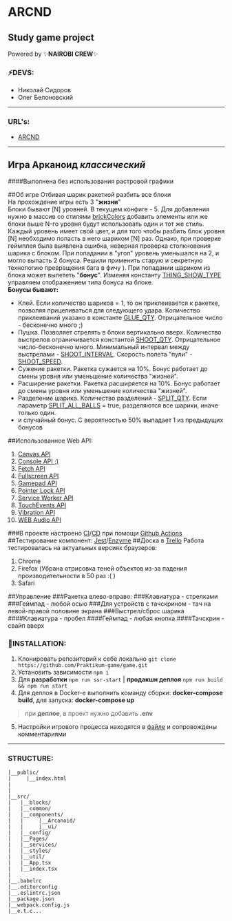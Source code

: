 # **ARCND**

## **Study game project**
Powered by  :sparkles:__NAIROBI CREW__:sparkles:
### :zap:DEVS:
* Николай Сидоров
* Олег Белоновский
<hr>

### URL's:
* [ARCND](https://nairobi-arcnd-4.ya-praktikum.tech/)
<hr>

## **Игра Арканоид** *классический*
####Выполнена без использования растровой графики

##Об игре
Отбивая шарик ракеткой разбить все блоки<br>
На прохождение игры есть 3 "**жизни**"<br>
Блоки бывают [N] уровней. В текущем конфиге - 5. Для добавления нужно в массив со стилями [brickColors](src/components/Arcanoid/settings.ts) добавить элементы или же блоки выше N-го уровня будут использовать один и тот же стиль.
Каждый уровень имеет свой цвет, и для того чтобы разбить блок уровня [N] необходимо попасть в него шариком [N] раз. Однако, при проверке геймплея была выявлена ошибка, неверная проверка столкновения шарика с блоком. При попадании в "угол" уровень уменьшался на 2, и могло выпасть 2 бонуса. Решили применить старую и секретную технологию превращения бага в фичу ).
При попадании шариком из блока может вылететь "**бонус**". Изменяя константу [THING_SHOW_TYPE](src/components/Arcanoid/settings.ts) управляем отображением типа бонуса на блоке.
<br>**Бонусы бывают:**<br>
  - Клей. Если количество шариков = 1, то он приклеивается к ракетке, позволяя прицеливаться для следующего удара. Количество приклеиваний указано в константе [GLUE_QTY](src/components/Arcanoid/settings.ts). Отрицательное число - бесконечно много ;)
  - Пушка. Позволяет стрелять в блоки вертикально вверх. Количество выстрелов ограничивается константой [SHOOT_QTY](src/components/Arcanoid/settings.ts). Отрицательное число-бесконечно много. Минимальный интервал между выстрелами - [SHOOT_INTERVAL](src/components/Arcanoid/settings.ts). Скорость полета "пули" - [SHOOT_SPEED](src/components/Arcanoid/settings.ts).
  - Сужение ракетки. Ракетка сужается на 10%. Бонус работает до смены уровня или уменьшение количества "жизней".
  - Расширение ракетки. Ракетка расширяется на 10%. Бонус работает до смены уровня или уменьшение количества "жизней".
  - Разделение шарика. Количество разделений - [SPLIT_QTY](src/components/Arcanoid/settings.ts). Если параметр [SPLIT_ALL_BALLS](src/components/Arcanoid/settings.ts) = true, разделяются все шарики, иначе только один.
  - и случайный бонус. С вероятностью 50% выпадает 1 из предыдущих бонусов


##Использованное Web API:
1. [Canvas API](https://developer.mozilla.org/en-US/docs/Web/API/Canvas_API)
2. [Console API ;)](https://developer.mozilla.org/en-US/docs/Web/API/Console_API)
3. [Fetch API](https://developer.mozilla.org/en-US/docs/Web/API/Fetch_API)
4. [Fullscreen API](https://developer.mozilla.org/en-US/docs/Web/API/Fullscreen_API)
5. [Gamepad API](https://developer.mozilla.org/en-US/docs/Web/API/Gamepad_API)
6. [Pointer Lock API](https://developer.mozilla.org/en-US/docs/Web/API/Pointer_Lock_API)
7. [Service Worker API](https://developer.mozilla.org/ru/docs/Web/API/Service_Worker_API)
8. [TouchEvents API](https://developer.mozilla.org/en-US/docs/Web/API/Touch_events)
9. [Vibration API](https://developer.mozilla.org/en-US/docs/Web/API/Vibration_API)
10. [WEB Audio API](https://developer.mozilla.org/en-US/docs/Web/API/Web_Audio_API)

###В проекте настроено [CI](.github/workflows/CI.yml)/[CD](.github/workflows/CD.yml) при помощи [Github Actions](https://github.com/features/actions)
##Тестирование компонент: [Jest](https://jestjs.io)/[Enzyme](https://enzymejs.github.io/enzyme)
##Доска в [Trello](https://trello.com/b/NVMJzxq2/the-game)
Работа тестировалась на актуальных версиях браузеров:
1. Chrome
2. Firefox (Убрана отрисовка теней объектов из-за падения производительности в 50 раз :( )
3. Safari

##Управление
###Ракетка влево-вправо:
###Клавиатура - стрелками
###Геймпад - любой осью
###Для устройств с тачскрином - тач на левой-правой половине экрана
###Выстрел/сброс шарика
####Клавиатура - пробел
####Геймпад - любая кнопка
####Тачскрин - свайп вверх


### :floppy_disk:INSTALLATION:
1) Клонировать репозиторий к себе локально `git clone https://github.com/Praktikum-game/game.git`
2) Установить зависимости `npm i`
3) Для __разработки__ `npm run ssr-start` | __продакшн деплоя__ `npm run build && npm run start`
4) Для деплоя в Docker-е выполнить команду сборки: __docker-compose build__, для запуска: __docker-compose up__
> при __деплое__, в проект нужно добавить **.env**
5) Настройки игрового процесса находятся в [файле](src/components/Arcanoid/settings.ts) и сопровождены комментариями
<hr>

### STRUCTURE:
```
|__public/
|     |__index.html
|
|
|__src/
|   |__blocks/
|   |__common/
|   |__components/
|   |     |__Arcanoid/
|   |     |__ui/
|   |__config/
|   |__Pages/
|   |__services/
|   |__styles/
|   |__util/
|   |__App.tsx
|   |__index.tsx
|
|__.babelrc
|__.editorconfig
|__.eslintrc.json
|__package.json
|__webpack.config.js
|__e.t.c...

```

